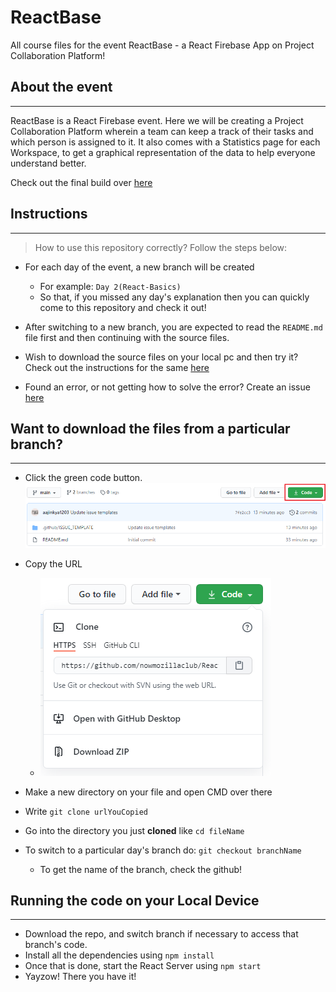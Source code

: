 # ReactBase
All course files for the event ReactBase - a React Firebase App on Project Collaboration Platform!

## About the event
---
ReactBase is a React Firebase event. Here we will be creating a Project Collaboration Platform wherein a team can keep a track of their tasks and which person is assigned to it.
It also comes with a Statistics page for each Workspace, to get a graphical representation of the data to help everyone understand better.

Check out the final build over [here](https://now-event-project-collab.web.app/)

## Instructions
---
> How to use this repository correctly? Follow the steps below:

- For each day of the event, a new branch will be created
  - For example: `Day 2(React-Basics)`
  - So that, if you missed any day's explanation then you can quickly come to this repository and check it out!
  
- After switching to a new branch, you are expected to read the `README.md` file first and then continuing with the source files.

- Wish to download the source files on your local pc and then try it? Check out the instructions for the same [here](#instructions)
  
- Found an error, or not getting how to solve the error? Create an issue [here](https://github.com/nowmozillaclub/ReactBase/issues/new/choose)


## Want to download the files from a particular branch?
---
- Click the green code button.
  ![Green Button](https://github.com/nowmozillaclub/ReactBase/blob/main/image2.png)
  
- Copy the URL
  - ![URL](https://github.com/nowmozillaclub/ReactBase/blob/main/image.png)
  
- Make a new directory on your file and open CMD over there
- Write `git clone urlYouCopied`
- Go into the directory you just **cloned** like `cd fileName`
- To switch to a particular day's branch do: `git checkout branchName`
  - To get the name of the branch, check the github!


## Running the code on your Local Device
---
- Download the repo, and switch branch if necessary to access that branch's code.
- Install all the dependencies using `npm install`
- Once that is done, start the React Server using `npm start`
- Yayzow! There you have it!